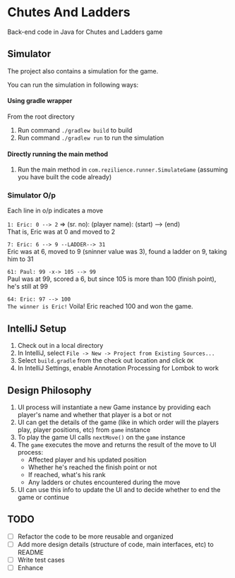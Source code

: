 # Chutes And Ladders
Back-end code in Java for Chutes and Ladders game

## Simulator
The project also contains a simulation for the game.

You can run the simulation in following ways:

#### Using gradle wrapper
From the root directory
1. Run command `./gradlew build` to build
2. Run command `./gradlew run` to run the simulation

#### Directly running the main method
1. Run the main method in `com.rezilience.runner.SimulateGame` (assuming you have built the code already) 

### Simulator O/p
Each line in o/p indicates a move

`1: Eric: 0 --> 2` => (sr. no): (player name): (start) --> (end)  
That is, Eric was at 0 and moved to 2

`7: Eric: 6 --> 9 --LADDER--> 31`  
Eric was at 6, moved to 9 (sninner value was 3), found a ladder on 9, taking him to 31 

`61: Paul: 99 -x-> 105 --> 99`  
Paul was at 99, scored a 6, but since 105 is more than 100 (finish point), he's still at 99

`64: Eric: 97 --> 100`  
`The winner is Eric!`
Voila! Eric reached 100 and won the game.

## IntelliJ Setup
1. Check out in a local directory
2. In IntelliJ, select `File -> New -> Project from Existing Sources...`
3. Select `build.gradle` from the check out location and click `OK`
4. In IntelliJ Settings, enable Annotation Processing for Lombok to work   

## Design Philosophy
1. UI process will instantiate a new Game instance by providing each player's name and whether that player is a bot or not
2. UI can get the details of the game (like in which order will the players play, player positions, etc) from `game` instance
3. To play the game UI calls `nextMove()` on the `game` instance
4. The `game` executes the move and returns the result of the move to UI process:
   - Affected player and his updated position
   - Whether he's reached the finish point or not
   - If reached, what's his rank
   - Any ladders or chutes encountered during the move
5. UI can use this info to update the UI and to decide whether to end the game or continue


## TODO
- [ ] Refactor the code to be more reusable and organized
- [ ] Add more design details (structure of code, main interfaces, etc) to README
- [ ] Write test cases
- [ ] Enhance
